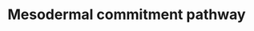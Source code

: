 ---
annotations:
- id: PW:0000004
  parent: regulatory pathway
  type: Pathway Ontology
  value: regulatory pathway
authors:
- Mkutmon
- Elisa
- Eweitz
description: 'Model depicting mesodermal specification based on the literature and
  highly enriched gene expression profiles via comparison across dozens of independent
  induced and embryonic pluripotent stem cell lines, following differentiation to
  multiple lineages (ectoderm, mesoderm, endoderm, embryoid body). The underlying
  genomic data can be obtained from:  https://www.synapse.org/#!Synapse:syn1773109'
last-edited: 2021-05-21
organisms:
- Bos taurus
redirect_from:
- /index.php/Pathway:WP3183
- /instance/WP3183
revision: null
schema-jsonld:
- '@context': https://schema.org/
  '@id': https://wikipathways.github.io/pathways/WP3183.html
  '@type': Dataset
  creator:
    '@type': Organization
    name: WikiPathways
  description: 'Model depicting mesodermal specification based on the literature and
    highly enriched gene expression profiles via comparison across dozens of independent
    induced and embryonic pluripotent stem cell lines, following differentiation to
    multiple lineages (ectoderm, mesoderm, endoderm, embryoid body). The underlying
    genomic data can be obtained from:  https://www.synapse.org/#!Synapse:syn1773109'
  keywords:
  - ACACA
  - ACVR1
  - ACVR2A
  - ACVR2B
  - ADAM19
  - AEBP2
  - AHDC1
  - AMH
  - ARID5B
  - ARL4A
  - ASCC3
  - ATP8B2
  - AXIN1
  - AXIN2
  - BCORL1
  - BHLHE40
  - BMP4
  - BMP7
  - BMPR1A
  - BMPR2
  - C11orf30
  - C1QBP
  - C2orf44
  - C6orf201
  - C9orf72
  - CCDC6
  - CCDC88A
  - CCND1
  - CEP250
  - CHRD
  - CRTC1
  - CSRP2
  - CTBP2
  - CUL4B
  - DDAH1
  - DIP2A
  - DKK1
  - DLL1
  - DNMT3B
  - ELK4
  - ELP4
  - EOMES
  - EPB41L5
  - EXT1
  - EXT2
  - FGF8
  - FGFR1
  - FOXA1
  - FOXA2
  - FOXC1
  - FOXC2
  - FOXH1
  - FZD4
  - FZD5
  - FZD8
  - GATA3
  - GATA6
  - GDF3
  - GRHL2
  - HAND1
  - HES7
  - HMGA2
  - HNF4A
  - HPRT1
  - HTT
  - INHBA
  - JAK2
  - JARID2
  - KDM6A
  - KLF4
  - KLF5
  - LATS1
  - LEF1
  - LEFTY1
  - LEFTY2
  - MACF1
  - MBTD1
  - MEIS1
  - MIR372
  - MIR373
  - MIR653
  - MIXL1
  - MSGN1
  - MTF2
  - NABP2
  - NANOG
  - NCAPG2
  - NFE2L2
  - NLK
  - NODAL
  - NOG
  - PARP8
  - PAX6
  - PBX1
  - PBX3
  - PHF6
  - PIAS1
  - PITX2
  - PLCH1
  - POU5F1
  - PPP2CA
  - PRKACA
  - PRKAR1A
  - RARB
  - RARG
  - RGS10
  - RPL38
  - SCHIP1
  - SESN1
  - SETD2
  - SLC2A12
  - SMAD1
  - SMAD2
  - SMAD3
  - SMAD4
  - SMAD6
  - SNAI1
  - SOX17
  - SOX2
  - SOX21
  - SRF
  - T
  - TBX1
  - TBX3
  - TBX6
  - TCF4
  - TCF7L1
  - TEAD1
  - TEAD2
  - TET1
  - TOX
  - TOX3
  - TRERF1
  - TRIM28
  - TRIM5
  - TRIM71
  - TWSG1
  - UBR5
  - VAV3
  - WDFY2
  - WDHD1
  - WNT3
  - WNT3A
  - YAP1
  - ZFHX4
  - ZIC2
  - ZIC3
  - ZIC5
  - ZNF281
  - ZNF462
  - bta-mir-125b-1
  - bta-mir-141
  - bta-mir-200a
  - bta-mir-302c
  - bta-mir-375
  license: CC0
  name: Mesodermal commitment pathway
seo: CreativeWork
title: Mesodermal commitment pathway
wpid: WP3183
---
